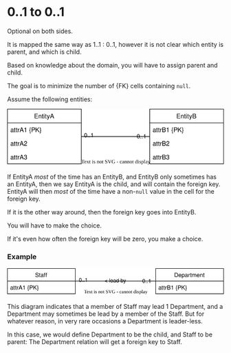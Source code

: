 ﻿# 0..1 to 0..1

Optional on both sides.

It is mapped the same way as 1..1 : 0..1, however it is not clear which entity is parent, and which is child.

Based on knowledge about the domain, you will have to assign parent and child.

The goal is to minimize the number of {FK} cells containing `null`.

Assume the following entities:

![](OptionalOptional1to1.svg)

If EntityA _most_ of the time has an EntityB, and EntityB only sometimes has an EntityA, then we say EntityA is the child, and will contain the foreign key.\
EntityA will then _most_ of the time have a non-`null` value in the cell for the foreign key.

If it is the other way around, then the foreign key goes into EntityB.

You will have to make the choice.

If it's even how often the foreign key will be zero, you make a choice.

### Example

![](StaffDepartmentEntityExample.svg)

This diagram indicates that a member of Staff may lead 1 Department, and a Department may sometimes be lead by a member of the Staff.
But for whatever reason, in very rare occasions a Department is leader-less.

In this case, we would define Department to be the child, and Staff to be parent: The Department relation will get a foreign key to Staff.